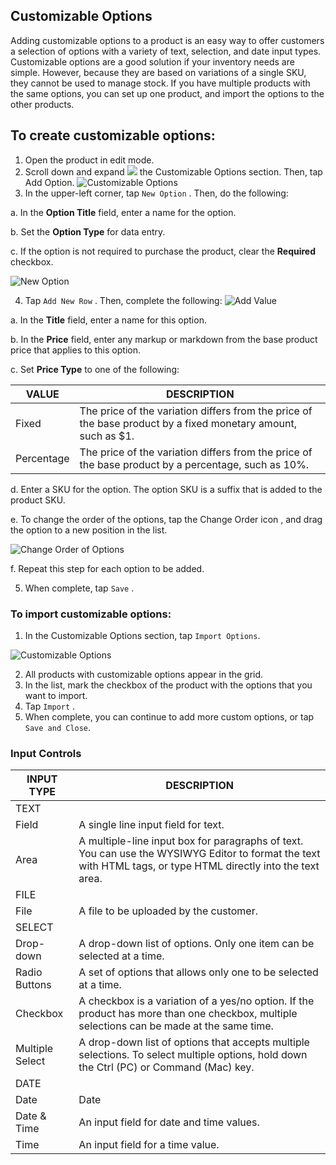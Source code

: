 Customizable Options
--

Adding customizable options to a product is an easy way to offer customers a selection of options with a variety of text, selection, and date input types. Customizable options are a good solution if your inventory needs are simple. However, because they are based on variations of a single SKU, they cannot be used to manage stock. If you have multiple products with the same options, you can set up one product, and import the options to the other products.

## To create customizable options:

1.	Open the product in edit mode.
2.	Scroll down and expand ![](https://docs.magento.com/m2/ce/user_guide/Resources/Images/btn-expand.png) the Customizable Options section. Then, tap Add Option.
![Customizable Options](https://docs.magento.com/m2/ce/user_guide/Resources/Images/product-customizable-options_thumb_0_0.png)
3.	In the upper-left corner, tap  `New Option` . Then, do the following:

  a.	In the **Option Title** field, enter a name for the option.

  b.	Set the **Option Type** for data entry.

  c.	If the option is not required to purchase the product, clear the **Required** checkbox.
  
  ![New Option](https://docs.magento.com/m2/ce/user_guide/Resources/Images/product-customizable-options-new-option_thumb_0_0.png)

4.	Tap `Add New Row` . Then, complete the following:
![Add Value](https://docs.magento.com/m2/ce/user_guide/Resources/Images/product-customizable-options-add-values_thumb_0_0.png)

  a.	In the **Title** field, enter a name for this option.

  b.	In the **Price** field, enter any markup or markdown from the base product price that applies to this option.

  c.	Set **Price Type** to one of the following:

VALUE | DESCRIPTION
-- | --
Fixed | The price of the variation differs from the price of the base product by a fixed monetary amount, such as $1.
Percentage | The price of the variation differs from the price of the base product by a percentage, such as 10%.

  d.	Enter a SKU for the option. The option SKU is a suffix that is added to the product SKU.

  e.	To change the order of the options, tap the Change Order icon , and drag the option to a new position in the list.

  ![Change Order of Options](https://docs.magento.com/m2/ce/user_guide/Resources/Images/product-customizable-options-move_thumb_0_0.png)
  
  f.	Repeat this step for each option to be added.

5.	When complete, tap  `Save` .

### To import customizable options:

1.	In the Customizable Options section, tap `Import Options`.

![Customizable Options](https://docs.magento.com/m2/ce/user_guide/Resources/Images/product-customizable-options_thumb_0_0.png)

2.	All products with customizable options appear in the grid.
3.	In the list, mark the checkbox of the product with the options that you want to import.
4.	Tap  `Import` .
5.	When complete, you can continue to add more custom options, or tap `Save and Close`.


### Input Controls

INPUT TYPE | DESCRIPTION
 -- | --
TEXT | | 
 | Field | A single line input field for text.
 | Area | A multiple-line input box for paragraphs of text. You can use the WYSIWYG Editor to format the text with HTML tags, or type HTML directly into the text area.
FILE | |
 | File | A file to be uploaded by the customer.
SELECT | |
 | Drop-down | A drop-down list of options. Only one item can be selected at a time.
 | Radio Buttons | A set of options that allows only one to be selected at a time.
 | Checkbox | A checkbox is a variation of a yes/no option. If the product has more than one checkbox, multiple selections can be made at the same time.
 | Multiple Select | A drop-down list of options that accepts multiple selections. To select multiple options, hold down the Ctrl (PC) or Command (Mac) key.
DATE | | 
Date | Date | An input field for a date value. The date can be typed directly into the field, selected from a listm or calendar. The method of input used and format of the date is determined by the Date & Time Custom Options configuration.
 | Date & Time | An input field for date and time values.
 | Time | An input field for a time value.
